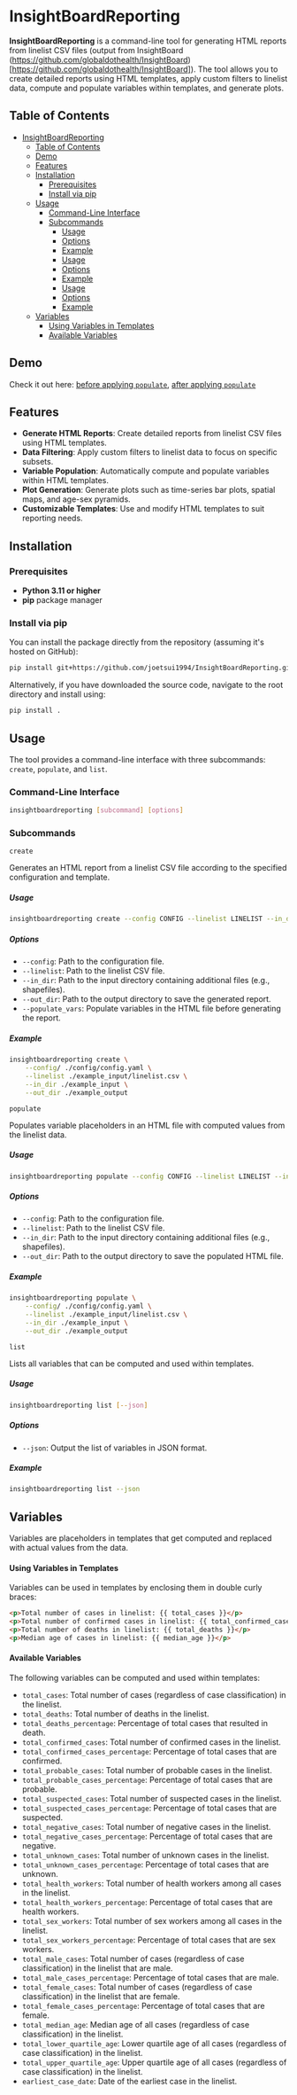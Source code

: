 # InsightBoardReporting

**InsightBoardReporting** is a command-line tool for generating HTML reports from linelist CSV files (output from InsightBoard (https://github.com/globaldothealth/InsightBoard)[https://github.com/globaldothealth/InsightBoard]). The tool allows you to create detailed reports using HTML templates, apply custom filters to linelist data, compute and populate variables within templates, and generate plots.

## Table of Contents

- [InsightBoardReporting](#insightboardreporting)
  - [Table of Contents](#table-of-contents)
  - [Demo](#demo)
  - [Features](#features)
  - [Installation](#installation)
    - [Prerequisites](#prerequisites)
    - [Install via pip](#install-via-pip)
  - [Usage](#usage)
    - [Command-Line Interface](#command-line-interface)
    - [Subcommands](#subcommands)
        - [Usage](#usage-1)
        - [Options](#options)
        - [Example](#example)
        - [Usage](#usage-2)
        - [Options](#options-1)
        - [Example](#example-1)
        - [Usage](#usage-3)
        - [Options](#options-2)
        - [Example](#example-2)
  - [Variables](#variables)
      - [Using Variables in Templates](#using-variables-in-templates)
      - [Available Variables](#available-variables)

## Demo

Check it out here: <a href="https://raw.githubusercontent.com/joetsui1994/InsightBoardReporting/refactored/example_output/report.html" target="_blank">before applying `populate`</a>, <a href="https://raw.githubusercontent.com/joetsui1994/InsightBoardReporting/refactored/example_output/report.populated.html" target="_blank">after applying `populate`</a>

## Features

- **Generate HTML Reports**: Create detailed reports from linelist CSV files using HTML templates.
- **Data Filtering**: Apply custom filters to linelist data to focus on specific subsets.
- **Variable Population**: Automatically compute and populate variables within HTML templates.
- **Plot Generation**: Generate plots such as time-series bar plots, spatial maps, and age-sex pyramids.
- **Customizable Templates**: Use and modify HTML templates to suit reporting needs.

## Installation

### Prerequisites

- **Python 3.11 or higher**
- **pip** package manager

### Install via pip

You can install the package directly from the repository (assuming it's hosted on GitHub):

```bash
pip install git+https://github.com/joetsui1994/InsightBoardReporting.git
```

Alternatively, if you have downloaded the source code, navigate to the root directory and install using:

```bash
pip install .
```

## Usage

The tool provides a command-line interface with three subcommands: `create`, `populate`, and `list`.

### Command-Line Interface

```bash
insightboardreporting [subcommand] [options]
```

### Subcommands

`create`

Generates an HTML report from a linelist CSV file according to the specified configuration and template.

##### Usage

```bash
insightboardreporting create --config CONFIG --linelist LINELIST --in_dir IN_DIR --out_dir OUT_DIR
```

##### Options

- `--config`: Path to the configuration file.
- `--linelist`: Path to the linelist CSV file.
- `--in_dir`: Path to the input directory containing additional files (e.g., shapefiles).
- `--out_dir`: Path to the output directory to save the generated report.
- `--populate_vars`: Populate variables in the HTML file before generating the report.

##### Example

```bash
insightboardreporting create \
    --config/ ./config/config.yaml \
    --linelist ./example_input/linelist.csv \
    --in_dir ./example_input \
    --out_dir ./example_output
```

`populate`

Populates variable placeholders in an HTML file with computed values from the linelist data.

##### Usage

```bash
insightboardreporting populate --config CONFIG --linelist LINELIST --in_dir IN_DIR --out_dir OUT_DIR
```

##### Options

- `--config`: Path to the configuration file.
- `--linelist`: Path to the linelist CSV file.
- `--in_dir`: Path to the input directory containing additional files (e.g., shapefiles).
- `--out_dir`: Path to the output directory to save the populated HTML file.

##### Example

```bash
insightboardreporting populate \
    --config/ ./config/config.yaml \
    --linelist ./example_input/linelist.csv \
    --in_dir ./example_input \
    --out_dir ./example_output
```

`list`

Lists all variables that can be computed and used within templates.

##### Usage

```bash
insightboardreporting list [--json]
```

##### Options

- `--json`: Output the list of variables in JSON format.

##### Example

```bash
insightboardreporting list --json
```

## Variables

Variables are placeholders in templates that get computed and replaced with actual values from the data.

#### Using Variables in Templates

Variables can be used in templates by enclosing them in double curly braces:

```html
<p>Total number of cases in linelist: {{ total_cases }}</p>
<p>Total number of confirmed cases in linelist: {{ total_confirmed_cases }}</p>
<p>Total number of deaths in linelist: {{ total_deaths }}</p>
<p>Median age of cases in linelist: {{ median_age }}</p>
```

#### Available Variables

The following variables can be computed and used within templates:

- `total_cases`: Total number of cases (regardless of case classification) in the linelist.
- `total_deaths`: Total number of deaths in the linelist.
- `total_deaths_percentage`: Percentage of total cases that resulted in death.
- `total_confirmed_cases`: Total number of confirmed cases in the linelist.
- `total_confirmed_cases_percentage`: Percentage of total cases that are confirmed.
- `total_probable_cases`: Total number of probable cases in the linelist.
- `total_probable_cases_percentage`: Percentage of total cases that are probable.
- `total_suspected_cases`: Total number of suspected cases in the linelist.
- `total_suspected_cases_percentage`: Percentage of total cases that are suspected.
- `total_negative_cases`: Total number of negative cases in the linelist.
- `total_negative_cases_percentage`: Percentage of total cases that are negative.
- `total_unknown_cases`: Total number of unknown cases in the linelist.
- `total_unknown_cases_percentage`: Percentage of total cases that are unknown.
- `total_health_workers`: Total number of health workers among all cases in the linelist.
- `total_health_workers_percentage`: Percentage of total cases that are health workers.
- `total_sex_workers`: Total number of sex workers among all cases in the linelist.
- `total_sex_workers_percentage`: Percentage of total cases that are sex workers.
- `total_male_cases`: Total number of cases (regardless of case classification) in the linelist that are male.
- `total_male_cases_percentage`: Percentage of total cases that are male.
- `total_female_cases`: Total number of cases (regardless of case classification) in the linelist that are female.
- `total_female_cases_percentage`: Percentage of total cases that are female.
- `total_median_age`: Median age of all cases (regardless of case classification) in the linelist.
- `total_lower_quartile_age`: Lower quartile age of all cases (regardless of case classification) in the linelist.
- `total_upper_quartile_age`: Upper quartile age of all cases (regardless of case classification) in the linelist.
- `earliest_case_date`: Date of the earliest case in the linelist.